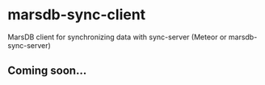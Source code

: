 # marsdb-sync-client
MarsDB client for synchronizing data with sync-server (Meteor or marsdb-sync-server)

## Coming soon...